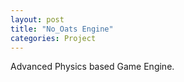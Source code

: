 ```yaml
---
layout: post
title: "No_Oats Engine"
categories: Project
---
```


Advanced Physics based Game Engine.